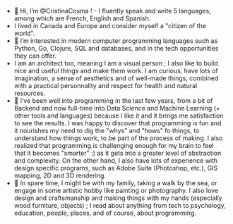 - 👋 Hi, I’m @CristinaCosma ! - I fluently speak and write 5 languages, among which are French, English and Spanish.
- I lived in Canada and Europe and consider myself a "citizen of the world".
- 👀 I’m interested in modern computer programming languages such as Python, Go, Clojure, SQL and databases, and in the tech opportunities they can offer.
- I am an architect too, meaning I am a visual person ; I also like to build nice and useful things and make them work. I am curious, have lots of imagination, a sense of aesthetics and of well-made things, combined with a practical personnality and respect for health and natural resources. 
- 🌱 I’ve been well into programming in the last few years, from a bit of Backend and now full-time into Data Science and Machine Learning (+ other tools and languages) because I like it and it brings me satisfaction to see the results. I was happy to discover that programming is fun and it nourishes my need to dig the "whys" and "hows" fo things, to understand how things work, to be part of the process of making. I also realized that programming is challenging enough for my brain to feel that it becomes "smarter" :) as it gets into a greater level of abstraction and complexity. On the other hand, I also have lots of experience with design specific programs, such as Adobe Suite (Photoshop, etc.), GIS mapping, 2D and 3D rendering.
- 💞️ In spare time, I might be with my family, taking a walk by the sea, or engage in some artistic hobby like painting or photography.
    I also love design and craftsmanship and making things with my hands (especially wood furniture, objects) ;
    I read about anything from tech to psychology, education, people, places, and of course, about programming.

<!---
CristinaCosma/CristinaCosma is a ✨ special ✨ repository because its `README.md` (this file) appears on your GitHub profile.
You can click the Preview link to take a look at your changes.
--->
